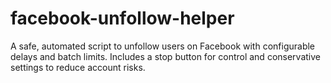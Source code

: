 # facebook-unfollow-helper
A safe, automated script to unfollow users on Facebook with configurable delays and batch limits. Includes a stop button for control and conservative settings to reduce account risks.
